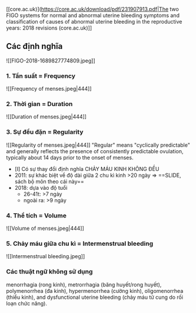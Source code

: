 
[[core.ac.uk)](https://core.ac.uk/download/pdf/231907913.pdf|The two FIGO systems for normal and abnormal uterine bleeding symptoms and classification of causes of abnormal uterine bleeding in the reproductive years: 2018 revisions (core.ac.uk)]]
## Các định nghĩa
![[FIGO-2018-1689827774809.jpeg]]
### 1. Tần suất = Frequency
![[Frequency of menses.jpeg|444]]
### 2. Thời gian = Duration
![[Duration of menses.jpeg|444]]
### 3. Sự đều đặn = Regularity
![[Regularity of menses.jpeg|444]]
"Regular" means "cyclically predictable" and generally reflects the presence of consistently predictable ovulation, typically about 14 days prior to the onset of menses.

- [I] Có sự thay đổi định nghĩa CHẢY MÁU KINH KHÔNG ĐỀU
- 2011: sự khác biệt về độ dài giữa 2 chu kì kinh >20 ngày => ==SLIDE, sách bộ môn theo cái này==
- 2018: dựa vào độ tuổi
	- 26-41t: >7 ngày
	- ngoài ra: >9 ngày

### 4. Thể tích = Volume
![[Volume of menses.jpeg|444]]
### 5. Chảy máu giữa chu kì = Intermenstrual bleeding
![[Intermenstrual bleeding.jpeg]]


### Các thuật ngữ không sử dụng
menorrhagia (rong kinh), metrorrhagia (băng huyết/rong huyết), polymenorrhea (đa kinh), hypermenorrhea (cường kinh), oligomenorrhea (thiểu kinh), and dysfunctional uterine bleeding (chảy máu tử cung do rối loạn chức năng).
